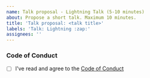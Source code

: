 ```yaml
---
name: Talk proposal - Lightning Talk (5-10 minutes)
about: Propose a short talk. Maximum 10 minutes.
title: 'Talk proposal: <talk title>'
labels: 'Talk: Lightning :zap:'
assignees: ''
---
```


<!-- Try to stick to 500 characters (about two tweets :bird:). If you know already, please let us know how long the talk will be as this helps us plan the meetups. -->
<!-- Please let us know if we should a link to your Twitter account or website on our page. -->

### Code of Conduct

<!-- We expect all of our speakers to uphold our Code of Conduct, so please take a minute to read through it. -->

- [ ] I've read and agree to the [Code of Conduct](https://berlincodeofconduct.org)
